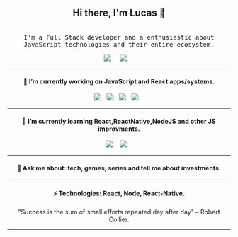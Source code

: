 <h2 align='center'> Hi there, I'm Lucas 👋 </h2>
<p align="center">
  <br>
  <samp>I'm a Full Stack developer and a enthusiastic about JavaScript technologies and their entire ecosystem.</samp>
  <br>
  
</p>


<p align='center'>
<a href="https://www.linkedin.com/in/lucas-sachet/"><img src="https://img.shields.io/badge/-lucassachet-blue?style=flat-square&logo=Linkedin&logoColor=white&link=https://www.linkedin.com/in/lucas-sachet"/></a>&nbsp;&nbsp;&nbsp;&nbsp;
<a href="mailto:lucasachet@gmail.com?subject=Olá%20Lucas"><img src="https://img.shields.io/badge/-lucasachet@gmail.com-c14438?style=flat-square&logo=Gmail&logoColor=white&link=mailto:lucasachet@gmail.com"/></a>&nbsp;&nbsp;&nbsp;&nbsp;

</p>

<hr>
<h4 align='center'>🔭 I’m currently working on JavaScript and React apps/systems.</h4> 
<p align='center'>
  <img src="https://img.shields.io/badge/html5%20-%23e34f26.svg?&style=for-the-badge&logo=html5&logoColor=white" />&nbsp;&nbsp;
  <img src="https://img.shields.io/badge/css3%20-%231572B6.svg?&style=for-the-badge&logo=css3&logoColor=white" />&nbsp;&nbsp;
  <img src="https://img.shields.io/badge/javascript%20-%23F7DF1E.svg?&style=for-the-badge&logo=javascript&logoColor=white" />&nbsp;&nbsp;
  <img  src="https://img.shields.io/badge/react%20-%2361DAFB.svg?&style=for-the-badge&logo=react&logoColor=white" />&nbsp;&nbsp;&nbsp;
</p>

<hr>
<h4 align='center'>🌱 I’m currently learning React,ReactNative,NodeJS and other JS improvments.</h4>
<p align='center'>
  <img  src="https://img.shields.io/badge/react%20-%2361DAFB.svg?&style=for-the-badge&logo=react&logoColor=white" />&nbsp;&nbsp;&nbsp;
  <img  src="https://img.shields.io/badge/node.js%20-%23339933.svg?&style=for-the-badge&logo=node.js&logoColor=white" />&nbsp;&nbsp;&nbsp;
</p>

<hr>
<h4 align='center'>💬 Ask me about: tech, games, series and tell me about investments.</h4>


<hr>
<h4 align='center'>⚡ Technologies: React, Node, React-Native.</h4> 
<p align='center'>
"Success is the sum of small efforts repeated day after day" – Robert Collier. 
</p>

<hr>
